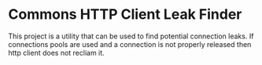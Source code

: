 # Commons HTTP Client Leak Finder #
This project is a utility that can be used to find potential connection leaks. If connections pools are used and a connection is not properly released then http client does not recliam it.
